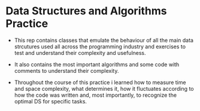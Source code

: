 # Data Structures and Algorithms Practice

- This rep contains classes that emulate the behaviour of all the main data strcutures used all across the programming industry and exercises to test and understand their complexity and usefulness.

- It also contains the most important algorithms and some code with comments to understand their complexity.

- Throughout the course of this practice i learned how to measure time and space complexity, what determines it, how it fluctuates according to how the code was written and, most importantly, to recognize the optimal DS for specific tasks.
